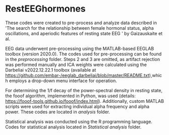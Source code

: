 # RestEEGhormones
These codes were created to pre-process and analyze data described in 'The search for the relationship between female hormonal status, alpha oscillations, and aperiodic features of resting state EEG ' by Gaizauskaite et al.

EEG data underwent pre-processing using the MATLAB-based EEGLAB toolbox (version 2020.0). The codes used for pre-processing can be found in the *preprocessing* folder. Steps 2 and 3 are omitted, as artifact rejection was performed manually and ICA weights were calculated using the Darbeliai v2022.12.22.1 toolbox (available at https://github.com/embar-/eeglab_darbeliai/blob/master/README.txt),which employs a drop-down menu interface for operation.   


For determining the 1/f decay of the power-spectral density in resting state, the fooof algorithm, implemented in Python, was used (details: https://fooof-tools.github.io/fooof/index.html). Additionally, custom MATLAB scripts were used for extracting individual alpha frequency and alpha power. These codes are located in *analysis* folder. 

Statistical analysis was conducted using the R programming language. Codes for statistical analysis located in *Statistical analysis* folder.  

